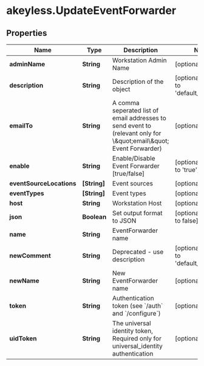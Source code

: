 # akeyless.UpdateEventForwarder

## Properties

Name | Type | Description | Notes
------------ | ------------- | ------------- | -------------
**adminName** | **String** | Workstation Admin Name | [optional] 
**description** | **String** | Description of the object | [optional] [default to &#39;default_comment&#39;]
**emailTo** | **String** | A comma seperated list of email addresses to send event to (relevant only for \\\&quot;email\\\&quot; Event Forwarder) | [optional] 
**enable** | **String** | Enable/Disable Event Forwarder [true/false] | [optional] [default to &#39;true&#39;]
**eventSourceLocations** | **[String]** | Event sources | [optional] 
**eventTypes** | **[String]** | Event types | [optional] 
**host** | **String** | Workstation Host | [optional] 
**json** | **Boolean** | Set output format to JSON | [optional] [default to false]
**name** | **String** | EventForwarder name | 
**newComment** | **String** | Deprecated - use description | [optional] [default to &#39;default_comment&#39;]
**newName** | **String** | New EventForwarder name | [optional] 
**token** | **String** | Authentication token (see &#x60;/auth&#x60; and &#x60;/configure&#x60;) | [optional] 
**uidToken** | **String** | The universal identity token, Required only for universal_identity authentication | [optional] 


